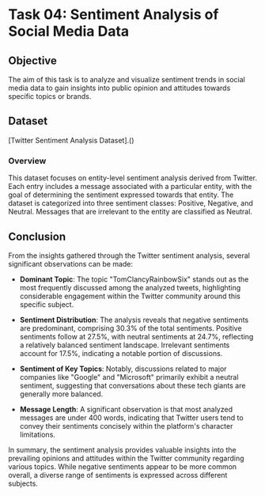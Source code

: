 # Task 04: Sentiment Analysis of Social Media Data

## Objective
The aim of this task is to analyze and visualize sentiment trends in social media data to gain insights into public opinion and attitudes towards specific topics or brands.

## Dataset
[Twitter Sentiment Analysis Dataset].()

### Overview
This dataset focuses on entity-level sentiment analysis derived from Twitter. Each entry includes a message associated with a particular entity, with the goal of determining the sentiment expressed towards that entity. The dataset is categorized into three sentiment classes: Positive, Negative, and Neutral. Messages that are irrelevant to the entity are classified as Neutral.

## Conclusion
From the insights gathered through the Twitter sentiment analysis, several significant observations can be made:

- **Dominant Topic**: The topic "TomClancyRainbowSix" stands out as the most frequently discussed among the analyzed tweets, highlighting considerable engagement within the Twitter community around this specific subject.

- **Sentiment Distribution**: The analysis reveals that negative sentiments are predominant, comprising 30.3% of the total sentiments. Positive sentiments follow at 27.5%, with neutral sentiments at 24.7%, reflecting a relatively balanced sentiment landscape. Irrelevant sentiments account for 17.5%, indicating a notable portion of discussions.

- **Sentiment of Key Topics**: Notably, discussions related to major companies like "Google" and "Microsoft" primarily exhibit a neutral sentiment, suggesting that conversations about these tech giants are generally more balanced.

- **Message Length**: A significant observation is that most analyzed messages are under 400 words, indicating that Twitter users tend to convey their sentiments concisely within the platform's character limitations.

In summary, the sentiment analysis provides valuable insights into the prevailing opinions and attitudes within the Twitter community regarding various topics. While negative sentiments appear to be more common overall, a diverse range of sentiments is expressed across different subjects.
